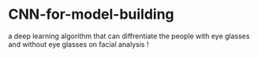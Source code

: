 # CNN-for-model-building
a deep learning algorithm that can diffrentiate the people with eye glasses and without eye glasses on facial analysis !
